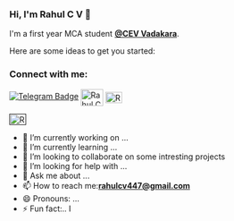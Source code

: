 ### Hi, I'm Rahul C V 👋

<p>I'm  a first year MCA student <strong><a href="https://cev.ac.in/">@CEV Vadakara</a></strong>.</p>
Here are some ideas to get you started:
<h3 align="left">Connect with me:</h3>
<p><a href="https://t.me/Nj_Ck"><img src="https://img.shields.io/badge/-@Nj_Ck-0290F7?style=flat-square&amp;labelColor=FFFFFF&amp;logo=Telegram&amp;link=https://t.me/Nj_Ck" alt="Telegram Badge"></a>
 <a href="https://www.hackerrank.com/niranjankkv1999" target="blank"><img align="center" src="https://raw.githubusercontent.com/rahuldkjain/github-profile-readme-generator/master/src/images/icons/Social/hackerrank.svg" alt="Rahul C V" height="30" width="40" /></a>
  <a href="nstagram https://instagram.com/rcv6282?utm_medium=copy_link" target="blank"><img align="center" src="https://raw.githubusercontent.com/rahuldkjain/github-profile-readme-generator/master/src/images/icons/Social/instagram.svg" alt="Rahul C V" height="20" width="30" /></a>
 
  <a href="" target="blank"><img align="center" src="https://raw.githubusercontent.com/rahuldkjain/github-profile-readme-generator/master/src/images/icons/Social/twitter.svg" alt="Rahul C V" height="20" width="30" /></a>

 </p>

- 🔭 I’m currently working on ...
- 🌱 I’m currently learning ...
- 👯 I’m looking to collaborate  on some intresting projects
- 🤔 I’m looking for help with ...
- 💬 Ask me about ...
- 📫 How to reach me:**rahulcv447@gmail.com**
- 😄 Pronouns: ...
- ⚡ Fun fact:..
 I
